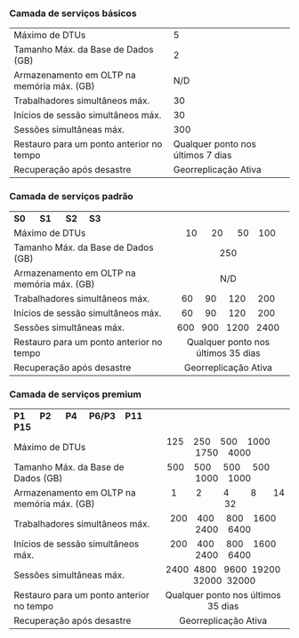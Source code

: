 ### Camada de serviços básicos
|  |  |
| --- | --- |
| Máximo de DTUs |5 |
| Tamanho Máx. da Base de Dados (GB) |2 |
| Armazenamento em OLTP na memória máx. (GB) |N/D |
| Trabalhadores simultâneos máx. |30 |
| Inícios de sessão simultâneos máx. |30 |
| Sessões simultâneas máx. |300 |
| Restauro para um ponto anterior no tempo |Qualquer ponto nos últimos 7 dias |
| Recuperação após desastre |Georreplicação Ativa |

### Camada de serviços padrão
|  |  |
| --- |:---:|
| **S0** &nbsp;&nbsp;&nbsp;&nbsp; **S1** &nbsp;&nbsp;&nbsp;&nbsp; **S2** &nbsp;&nbsp;&nbsp; **S3** | |
| Máximo de DTUs |&nbsp;&nbsp;10 &nbsp;&nbsp;&nbsp;&nbsp; 20 &nbsp;&nbsp;&nbsp;&nbsp; 50 &nbsp;&nbsp; 100 |
| Tamanho Máx. da Base de Dados (GB) |250 |
| Armazenamento em OLTP na memória máx. (GB) |N/D |
| Trabalhadores simultâneos máx. |60 &nbsp;&nbsp;&nbsp; 90 &nbsp;&nbsp;&nbsp; 120 &nbsp;&nbsp;&nbsp; 200 |
| Inícios de sessão simultâneos máx. |60 &nbsp;&nbsp;&nbsp; 90 &nbsp;&nbsp;&nbsp; 120 &nbsp;&nbsp;&nbsp; 200 |
| Sessões simultâneas máx. |600 &nbsp; 900 &nbsp; 1200 &nbsp; 2400 |
| Restauro para um ponto anterior no tempo |Qualquer ponto nos últimos 35 dias |
| Recuperação após desastre |Georreplicação Ativa |

### Camada de serviços premium
|  |  |
| --- |:---:|
| **P1** &nbsp;&nbsp;&nbsp;&nbsp; **P2** &nbsp;&nbsp;&nbsp;&nbsp; **P4** &nbsp;&nbsp;&nbsp; **P6/P3** &nbsp;&nbsp; **P11** &nbsp;&nbsp; **P15** | |
| Máximo de DTUs |125 &nbsp;&nbsp; 250 &nbsp;&nbsp; 500 &nbsp;&nbsp; 1000 &nbsp;&nbsp;&nbsp; 1750 &nbsp;&nbsp; 4000 |
| Tamanho Máx. da Base de Dados (GB) |500 &nbsp;&nbsp; 500 &nbsp;&nbsp;&nbsp; 500 &nbsp;&nbsp;&nbsp; 500 &nbsp;&nbsp;&nbsp; 1000 &nbsp;&nbsp; 1000 |
| Armazenamento em OLTP na memória máx. (GB) |&nbsp;&nbsp;&nbsp;&nbsp;1 &nbsp;&nbsp;&nbsp;&nbsp;&nbsp;&nbsp; 2 &nbsp;&nbsp;&nbsp;&nbsp;&nbsp;&nbsp;&nbsp; 4 &nbsp;&nbsp;&nbsp;&nbsp;&nbsp;&nbsp;&nbsp; 8 &nbsp;&nbsp;&nbsp;&nbsp;&nbsp; 14 &nbsp;&nbsp;&nbsp;&nbsp;&nbsp; 32 |
| Trabalhadores simultâneos máx. |&nbsp; 200 &nbsp;&nbsp; 400 &nbsp;&nbsp;&nbsp; 800 &nbsp;&nbsp; 1600 &nbsp; 2400 &nbsp;&nbsp; 6400 |
| Inícios de sessão simultâneos máx. |&nbsp; 200 &nbsp;&nbsp; 400 &nbsp;&nbsp;&nbsp; 800 &nbsp;&nbsp; 1600 &nbsp; 2400 &nbsp;&nbsp; 6400 |
| Sessões simultâneas máx. |2400 &nbsp;4800 &nbsp; 9600 &nbsp;19200 &nbsp;32000 &nbsp;32000 |
| Restauro para um ponto anterior no tempo |Qualquer ponto nos últimos 35 dias |
| Recuperação após desastre |Georreplicação Ativa |

<!--HONumber=Sep16_HO3-->


